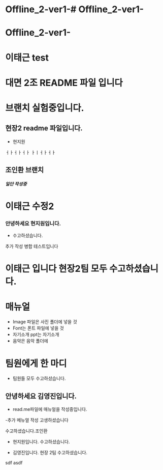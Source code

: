 # Offline_2-ver1-# Offline_2-ver1-

# Offline_2-ver1-

# 이태근 test


# 대면 2조 README 파일 입니다
# 브랜치 실험중입니다. 


## 현장2 readme 파일입니다.
- 현지원


ㅓㅏㅓㅏㅓㅏ
ㅏㅣㅓㅏㅓㅏ

## 조인환 브랜치
<h5>일단 작성중</h5>

# 이태근 수정2

### 안녕하세요 현지원입니다.
- 수고하셨습니다.

추가 작성 병합 테스트입니다

# 이태근 입니다 현장2팀 모두 수고하셨습니다.

# 매뉴얼
- Image 파일은 사진 폴더에 넣을 것
- Font는 폰트 파일에 넣을 것
- 자기소개 ppt는 자기소개 
- 음악은 음악 폴더에 
# 팀원에게 한 마디 
- 팀원들 모두 수고하셨습니다. 

## 안녕하세요 김영진입니다. 
 - read.me파일에 매뉴얼을 작성중입니다.

 -추가 메뉴얼 작성 고생하셨습니다

 수고하셨습니다.조인환

- 현지원입니다. 수고하셨습니다.

- 김영진입니다. 현장 2팀 수고하셨습니다.

sdf
asdf

